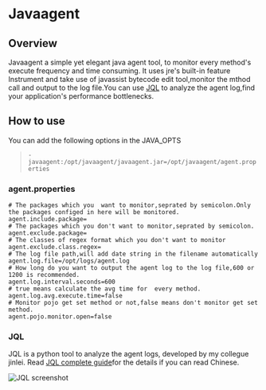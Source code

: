 # Javaagent
## Overview
Javaagent a simple yet elegant java agent tool, to monitor every method's execute frequency and time consuming.
It uses jre's built-in feature Instrument and take use of javassist bytecode edit tool,monitor the mthod call and output to the log file.You can use [JQL](https://github.com/dingjs/javaagent/tree/master/resources/JQL) to analyze the agent log,find your application's performance bottlenecks.

## How to use
You can add the following options in the JAVA_OPTS
>`-javaagent:/opt/javaagent/javaagent.jar=/opt/javaagent/agent.properties`

### agent.properties
```
# The packages which you  want to monitor,seprated by semicolon.Only the packages configed in here will be monitored.
agent.include.package=
# The packages which you don't want to monitor,seprated by semicolon.
agent.exclude.package=
# The classes of regex format which you don't want to monitor 
agent.exclude.class.regex=
# The log file path,will add date string in the filename automatically
agent.log.file=/opt/logs/agent.log
# How long do you want to output the agent log to the log file,600 or 1200 is recommended.
agent.log.interval.seconds=600
# true means calculate the avg time for  every method.
agent.log.avg.execute.time=false
# Monitor pojo get set method or not,false means don't monitor get set method.
agent.pojo.monitor.open=false
```
### JQL
JQL is a python tool to analyze the agent logs, developed by my collegue jinlei. Read [JQL complete guide](https://github.com/dingjs/javaagent/tree/master/resources/JQL)for the details if you can read Chinese.

![JQL screenshot](https://github.com/dingjs/javaagent/blob/master/resources/images/JQL.png?raw=true)
